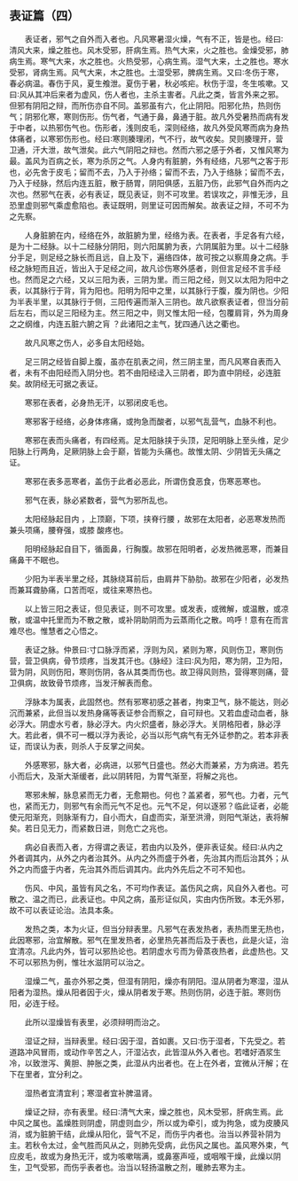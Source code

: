 ## 表证篇（四）


&emsp;&emsp;表证者，邪气之自外而入者也。凡风寒暑湿火燥，气有不正，皆是也。经曰∶清风大来，燥之胜也。风木受邪，肝病生焉。热气大来，火之胜也。金燥受邪，肺病生焉。寒气大来，水之胜也。火热受邪，心病生焉。湿气大来，土之胜也。寒水受邪，肾病生焉。风气大来，木之胜也。土湿受邪，脾病生焉。又曰∶冬伤于寒，春必病温。春伤于风，夏生飧泄。夏伤于暑，秋必咳疟。秋伤于湿，冬生咳嗽。又曰∶风从其冲后来者为虚风，伤人者也，主杀主害者。凡此之类，皆言外来之邪。但邪有阴阳之辩，而所伤亦自不同。盖邪虽有六，化止阴阳。阳邪化热，热则伤气；阴邪化寒，寒则伤形。伤气者，气通于鼻，鼻通于脏。故凡外受暑热而病有发于中者，以热邪伤气也。伤形者，浅则皮毛，深则经络，故凡外受风寒而病为身热体痛者，以寒邪伤形也。经曰∶寒则腠理闭，气不行，故气收矣。炅则腠理开，营卫通，汗大泄，故气泄矣。此六气阴阳之辩也。然而六邪之感于外者，又惟风寒为最。盖风为百病之长，寒为杀厉之气。人身内有脏腑，外有经络，凡邪气之客于形也，必先舍于皮毛；留而不去，乃入于孙络；留而不去，乃入于络脉；留而不去，乃入于经脉，然后内连五脏，散于肠胃，阴阳俱感，五脏乃伤，此邪气自外而内之次也。然邪气在表，必有表证，既见表证，则不可攻里。若误攻之，非惟无涉，且恐里虚则邪气乘虚愈陷也。表证既明，则里证可因而解矣。故表证之辩，不可不为之先察。

&emsp;&emsp;人身脏腑在内，经络在外，故脏腑为里，经络为表。在表者，手足各有六经，是为十二经脉。以十二经脉分阴阳，则六阳属腑为表，六阴属脏为里。以十二经脉分手足，则足经之脉长而且远，自上及下，遍络四体，故可按之以察周身之病。手经之脉短而且近，皆出入于足经之间，故凡诊伤寒外感者，则但言足经不言手经也。然而足之六经，又以三阳为表，三阴为里。而三阳之经，则又以太阳为阳中之表，以其脉行于背，背为阳也。阳明为阳中之里，以其脉行于腹，腹为阴也。少阳为半表半里，以其脉行于侧，三阳传遍而渐入三阴也。故凡欲察表证者，但当分前后左右，而以足三阳经为主。然三阳之中，则又惟太阳一经，包覆肩背，外为周身之之纲维，内连五脏六腑之肓 ？此诸阳之主气，犹四通八达之衢也。

&emsp;&emsp;故凡风寒之伤人，必多自太阳经始。

&emsp;&emsp;足三阴之经皆自脚上腹，虽亦在肌表之间，然三阴主里，而凡风寒自表而入者，未有不由阳经而入阴分也。若不由阳经迳入三阴者，即为直中阴经，必连脏矣。故阴经无可据之表证。

&emsp;&emsp;寒邪在表者，必身热无汗，以邪闭皮毛也。

&emsp;&emsp;寒邪客于经络，必身体疼痛，或拘急而酸者，以邪气乱营气，血脉不利也。

&emsp;&emsp;寒邪在表而头痛者，有四经焉。足太阳脉挟于头顶，足阳明脉上至头维，足少阳脉上行两角，足厥阴脉上会于巅，皆能为头痛也。故惟太阴、少阴皆无头痛之证。

&emsp;&emsp;寒邪在表多恶寒者，盖伤于此者必恶此，所谓伤食恶食，伤寒恶寒也。

&emsp;&emsp;邪气在表，脉必紧数者，营气为邪所乱也。

&emsp;&emsp;太阳经脉起目内 ，上顶巅，下项，挟脊行腰 ，故邪在太阳者，必恶寒发热而兼头项痛，腰脊强，或膝 酸疼也。

&emsp;&emsp;阳明经脉起自目下，循面鼻，行胸腹。故邪在阳明者，必发热微恶寒，而兼目痛鼻干不眠也。

&emsp;&emsp;少阳为半表半里之经，其脉绕耳前后，由肩井下胁肋。故邪在少阳者，必发热而兼耳聋胁痛，口苦而呕，或往来寒热也。

&emsp;&emsp;以上皆三阳之表证，但见表证，则不可攻里。或发表，或微解，或温散，或凉散，或温中托里而为不散之散，或补阴助阴而为云蒸雨化之散。呜呼！意有在而言难尽也。惟慧者之心悟之。

&emsp;&emsp;表证之脉。仲景曰∶寸口脉浮而紧，浮则为风，紧则为寒，风则伤卫，寒则伤营，营卫俱病，骨节烦疼，当发其汗也。《脉经》注曰∶风为阳，寒为阴，卫为阳，营为阴，风则伤阳，寒则伤阴，各从其类而伤也。故卫得风则热，营得寒则痛，营卫俱病，故致骨节烦疼，当发汗解表而愈。

&emsp;&emsp;浮脉本为属表，此固然也。然有邪寒初感之甚者，拘束卫气，脉不能达，则必沉而兼紧，此但当以发热身痛等表证参合而察之，自可辩也。又若血虚动血者，脉必浮大。阴虚水亏者，脉必浮大。内火炽盛者，脉必浮大。关阴格阳者，脉必浮大。若此者，俱不可一概以浮为表论，必当以形气病气有无外证参酌之。若本非表证，而误认为表，则杀人于反掌之间矣。

&emsp;&emsp;外感寒邪，脉大者，必病进，以邪气日盛也。然必大而兼紧，方为病进。若先小而后大，及渐大渐缓者，此以阴转阳，为胃气渐至，将解之兆也。

&emsp;&emsp;寒邪未解，脉息紧而无力者，无愈期也。何也？盖紧者，邪气也。力者，元气也，紧而无力，则邪气有余而元气不足也。元气不足，何以逐邪？临此证者，必能使元阳渐充，则脉渐有力，自小而大，自虚而实，渐至洪滑，则阳气渐达，表将解矣。若日见无力，而紧数日进，则危亡之兆也。

&emsp;&emsp;病必自表而入者，方得谓之表证，若由内以及外，便非表证矣。经曰∶从内之外者调其内，从外之内者治其外。从内之外而盛于外者，先治其内而后治其外；从外之内而盛于内者，先治其外而后调其内。此内外先后之不可不知也。

&emsp;&emsp;伤风、中风，虽皆有风之名，不可均作表证。盖伤风之病，风自外入者也。可散之、温之而已，此表证也。中风之病，虽形证似风，实由内伤所致。本无外邪，故不可以表证论治。法具本条。

&emsp;&emsp;发热之类，本为火证，但当分辩表里。凡邪气在表发热者，表热而里无热也，此因寒邪，治宜解散。邪气在里发热者，必里热先甚而后及于表也，此是火证，治宜清凉。凡此内外，皆可以邪热论也。若阴虚水亏而为骨蒸夜热者，此虚热也。又不可以邪热为例，惟壮水滋阴可以治之。

&emsp;&emsp;湿燥二气，虽亦外邪之类，但湿有阴阳，燥亦有阴阳。湿从阴者为寒湿，湿从阳者为湿热。燥从阳者因于火，燥从阴者发于寒。热则伤阴，必连于脏。寒则伤阳，必连于经。

&emsp;&emsp;此所以湿燥皆有表里，必须辩明而治之。

&emsp;&emsp;湿证之辩，当辩表里。经曰∶因于湿，首如裹。又曰∶伤于湿者，下先受之。若道路冲风冒雨，或动作辛苦之人，汗湿沾衣，此皆湿从外入者也。若嗜好酒浆生冷，以致泄泻、黄胆、肿胀之类，此湿从内出者也。在上在外者，宜微从汗解；在下在里者，宜分利之。

&emsp;&emsp;湿热者宜清宜利；寒湿者宜补脾温肾。

&emsp;&emsp;燥证之辩，亦有表里。经曰∶清气大来，燥之胜也，风木受邪，肝病生焉。此中风之属也。盖燥胜则阴虚，阴虚则血少，所以或为牵引，或为拘急，或为皮腠风消，或为脏腑干结，此燥从阳化，营气不足，而伤乎内者也。治当以养营补阴为主。若秋令太过，金气胜而风从之，则肺先受病，此伤风之属也。盖风寒外束，气应皮毛，故或为身热无汗，或为咳嗽喘满，或鼻塞声哑，或咽喉干燥，此燥以阴生，卫气受邪，而伤乎表者也。治当以轻扬温散之剂，暖肺去寒为主。

